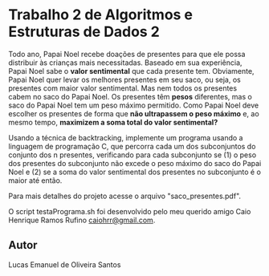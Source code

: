 # Trabalho 2 de Algoritmos e Estruturas de Dados 2
Todo ano, Papai Noel recebe doações de presentes para que ele possa distribuir às crianças mais necessitadas. Baseado em sua experiência, Papai Noel sabe o **valor sentimental** que cada presente tem. Obviamente, Papai Noel quer levar os melhores presentes em seu saco, ou seja, os presentes com maior valor sentimental. Mas nem todos os presentes cabem no saco do Papai Noel. Os presentes têm **pesos** diferentes, mas o saco do Papai Noel tem um peso máximo permitido. Como Papai Noel deve escolher os presentes de forma que **não ultrapassem o peso máximo** e, ao mesmo tempo, **maximizem a soma total do valor sentimental?**

Usando a técnica de backtracking, implemente um programa usando a linguagem de programação C, que percorra cada um dos subconjuntos do conjunto dos n presentes, verificando para cada subconjunto se (1) o peso dos presentes do subconjunto não excede o peso máximo do saco do Papai Noel e (2) se a soma do valor sentimental dos presentes no subconjunto é o maior até então.

Para mais detalhes do projeto acesse o arquivo "saco_presentes.pdf".

O script testaPrograma.sh foi desenvolvido pelo meu querido amigo Caio Henrique Ramos Rufino <caiohrr@gmail.com>.

## Autor
Lucas Emanuel de Oliveira Santos
